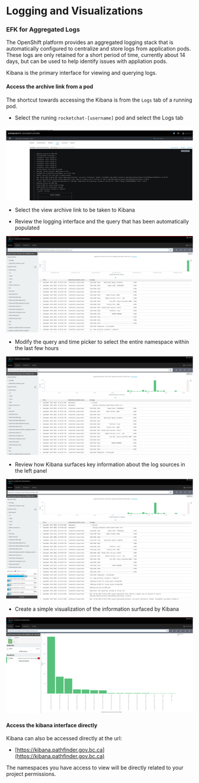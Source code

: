 # Logging and Visualizations

### EFK for Aggregated Logs
The OpenShift platform provides an aggregated logging stack that is automatically configured to centralize and store logs from application pods. These logs are only retained for a short period of time, currently about 14 days, but can be used to help identify issues with appliation pods. 

Kibana is the primary interface for viewing and querying logs. 

#### Access the archive link from a pod
The shortcut towards accessing the Kibana is from the `Logs` tab of a running pod. 

- Select the runing `rocketchat-[username]` pod and select the Logs tab

![](../assets/12_logging_01.png)

- Select the view archive link to be taken to Kibana

- Review the logging interface and the query that has been automatically populated

![](../assets/12_logging_02.png)


- Modify the query and time picker to select the entire namespace within the last few hours

![](../assets/12_logging_03.png)

- Review how Kibana surfaces key information about the log sources in the left panel

![](../assets/12_logging_04.png)

- Create a simple visualization of the information surfaced by Kibana

![](../assets/12_logging_viz_01.png)


#### Access the kibana interface directly 
Kibana can also be accessed directly at the url: 
- [https://kibana.pathfinder.gov.bc.ca](https://kibana.pathfinder.gov.bc.ca)

The namespaces you have access to view will be directly related to your project permissions. 